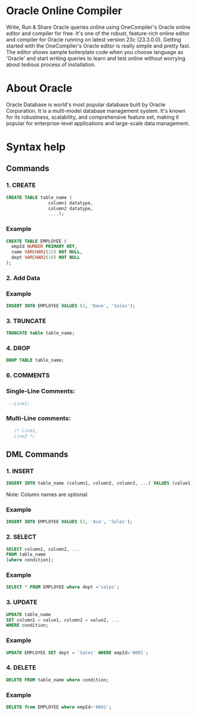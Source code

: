 # Oracle Online Compiler

Write, Run & Share Oracle queries online using OneCompiler's Oracle online editor and compiler for free. It's one of the robust, feature-rich online editor and compiler for Oracle running on latest version 23c (23.3.0.0). Getting started with the OneCompiler's Oracle editor is really simple and pretty fast. The editor shows sample boilerplate code when you choose language as 'Oracle' and start writing queries to learn and test online without worrying about tedious process of installation.

# About Oracle

Oracle Database is world's most popular database built by Oracle Corporation. It is a multi-model database management system. It's known for its robustness, scalability, and comprehensive feature set, making it popular for enterprise-level applications and large-scale data management.

# Syntax help

## Commands

### 1. CREATE 

```sql
CREATE TABLE table_name (
                column1 datatype,
                column2 datatype,
                ....);
``` 

### Example
```sql
CREATE TABLE EMPLOYEE (
  empId NUMBER PRIMARY KEY,
  name VARCHAR2(15) NOT NULL,
  dept VARCHAR2(10) NOT NULL
);
```
### 2. Add Data

### Example

```sql
INSERT INTO EMPLOYEE VALUES (1, 'Dave', 'Sales');
```

### 3. TRUNCATE

```sql
TRUNCATE table table_name;
```

### 4. DROP
```sql 
DROP TABLE table_name;
```

### 6. COMMENTS

###  Single-Line Comments: 
 ```sql
  --Line1;
  ```
###   Multi-Line comments: 
 ```sql
    /* Line1,
    Line2 */
```

## DML Commands

### 1. INSERT  
```sql
INSERT INTO table_name (column1, column2, column3, ...) VALUES (value1, value2, value3, ...);
```
Note: Column names are optional.

### Example
```sql
INSERT INTO EMPLOYEE VALUES (1, 'Ava', 'Sales');
```
### 2. SELECT 

```sql
SELECT column1, column2, ...
FROM table_name
[where condition]; 
```

### Example
```sql
SELECT * FROM EMPLOYEE where dept ='sales';
```
### 3. UPDATE 

```sql
UPDATE table_name
SET column1 = value1, column2 = value2, ...
WHERE condition; 
```
### Example
```sql
UPDATE EMPLOYEE SET dept = 'Sales' WHERE empId='0001'; 
```
### 4. DELETE 

```sql 
DELETE FROM table_name where condition;
```
### Example
```sql
DELETE from EMPLOYEE where empId='0001'; 
```
